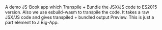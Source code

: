 A demo JS-Book app which Transpile + Bundle the JSX/JS code to ES2015 version.
Also we use esbuild-wasm to transpile the code.
It takes a raw JSX/JS code and gives transpiled + bundled output Preview. 
This is just a part element to a Big-App.
